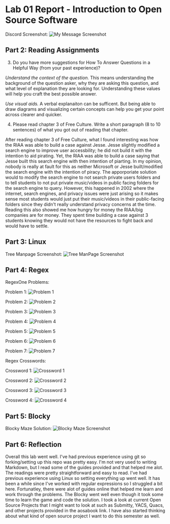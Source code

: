 # Lab 01 Report - Introduction to Open Source Software
Discord Screenshot:
![My Message Screenshot](./discord_screenshot.PNG?raw=true "Optional Title")

## Part 2: Reading Assignments
3. Do you have more suggestions for How To Answer Questions in a Helpful Way (from your past experience)?  

*Understand the context of the question.* This means understanding the background of the question asker, why they are asking this question, and what level of 
explanation they are looking for. Understanding these values will help you craft the best possible answer.

*Use visual aids.* A verbal explanaiton can be sufficent. But being able to draw diagrams and visualizing certain concepts can help you get your point across clearer and
quicker. 


4. Please read chapter 3 of Free Culture. Write a short paragraph (8 to 10 sentences) of what you got out of reading that chapter.

After reading chapter 3 of Free Culture, what I found interesting was how the RIAA was able to build a case against Jesse. Jesse slightly modified 
a search engine to improve user accessbility; he did not build it with the intention to aid pirating. Yet, the RIAA was able to build a case saying that 
Jesse built this search engine with then intention of piarting. In my opinion, nobody is really at fault for this as neither Microsoft or Jesse built/modified
the search engine with the intention of piracy. The apporporiate solution would to modify the search engine to not search private users folders and to tell
students to not put private music/videos in public facing folders for the search engine to query. However, this happened in 2002 where the internet, search engines,
and privacy issues were just arising so it makes sense most students would just put their music/videos in their public-facing folders since they didn't really 
understand privacy concerns at the time. Reading this also showed me how hungry for money the RIAA/big companies are for money. They spent time building a case
against 3 students knowing they would not have the resources to fight back and would have to settle. 


## Part 3: Linux
Tree Manpage Screenshot:
![Tree ManPage Screenshot](./man_tree.PNG?raw=true)

## Part 4: Regex
RegexOne Problems:

Problem 1: 
![Problem 1](./regexone_1.PNG?raw=true "Problem 1")

Problem 2: 
![Problem 2](./regexone_2.PNG?raw=true "Problem 2")

Problem 3:
![Problem 3](./regexone_3.PNG?raw=true "Problem 3")

Problem 4:
![Problem 4](./regexone_4.PNG?raw=true "Problem 4")

Problem 5:
![Problem 5](./regexone_5.PNG?raw=true "Problem 5")

Problem 6:
![Problem 6](./regexone_6.PNG?raw=true "Problem 6")

Problem 7:
![Problem 7](./regexone_7.PNG?raw=true "Problem 7")

Regex Crosswords:

Crossword 1:
![Crossword 1](./crossword_1.PNG?raw=true "Crossword 1")

Crossword 2:
![Crossword 2](./crossword_2.PNG?raw=true "Crossword 2")

Crossword 3:
![Crossword 3](./crossword_3.PNG?raw=true "Crossword 3")

Crossword 4:
![Crossword 4](./crossword_4.PNG?raw=true "Crossword 4")

## Part 5: Blocky
Blocky Maze Solution:
![Blocky Maze Screenshot](./blocky_solution.PNG?raw=true)


## Part 6: Reflection
Overall this lab went well. I've had previous experience using git so forking/setting up this repo was pretty easy. I'm not very used to writing Markdown,
but I read some of the guides provided and that helped me alot. The readings were pretty straightforward and easy to read. I've had previous experience using
Linux so setting everything up went well. It has been a while since I've worked with regular expressions so I struggled a bit here. Fortunatley, there were alot of 
guides online that helped me learn and work through the problems. The Blocky went well even though it took some time to learn the game and code the solution. 
I took a look at current Open Source Projects that I might want to look at such as Submitty, YACS, Quacs, and other projects provided in the aosabook link. 
I have also started thinking about what kind of open source project I want to do this semester as well. 
